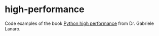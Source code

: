 # high-performance

Code examples of the book [Python high performance](https://www.amazon.fr/Python-Performance-Programming-Gabriele-Lanaro/dp/1783288450) from Dr. Gabriele Lanaro. 
